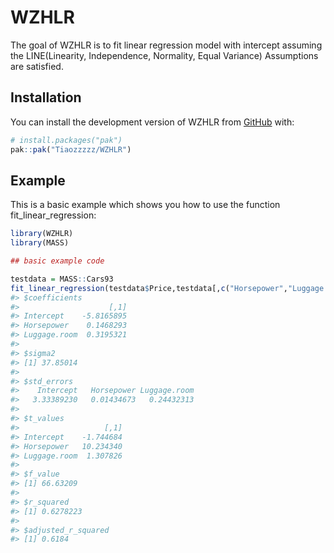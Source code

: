 
<!-- README.md is generated from README.Rmd. Please edit that file -->

# WZHLR

<!-- badges: start -->
<!-- badges: end -->

The goal of WZHLR is to fit linear regression model with intercept
assuming the LINE(Linearity, Independence, Normality, Equal Variance)
Assumptions are satisfied.

## Installation

You can install the development version of WZHLR from
[GitHub](https://github.com/) with:

``` r
# install.packages("pak")
pak::pak("Tiaozzzzz/WZHLR")
```

## Example

This is a basic example which shows you how to use the function
fit_linear_regression:

``` r
library(WZHLR)
library(MASS)

## basic example code

testdata = MASS::Cars93
fit_linear_regression(testdata$Price,testdata[,c("Horsepower","Luggage.room")])
#> $coefficients
#>                    [,1]
#> Intercept    -5.8165895
#> Horsepower    0.1468293
#> Luggage.room  0.3195321
#> 
#> $sigma2
#> [1] 37.85014
#> 
#> $std_errors
#>    Intercept   Horsepower Luggage.room 
#>   3.33389230   0.01434673   0.24432313 
#> 
#> $t_values
#>                   [,1]
#> Intercept    -1.744684
#> Horsepower   10.234340
#> Luggage.room  1.307826
#> 
#> $f_value
#> [1] 66.63209
#> 
#> $r_squared
#> [1] 0.6278223
#> 
#> $adjusted_r_squared
#> [1] 0.6184
```
